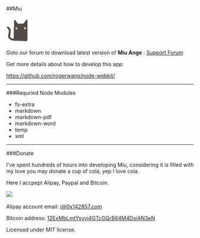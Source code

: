 ##Miu

![](https://raw.githubusercontent.com/0x142857/Miu/master/miu.png)

Goto our forum to download latest version of **Miu Ange** : [Support Forum](https://miu.0x142857.com/forum)

Get more details about how to develop this app:

https://github.com/rogerwang/node-webkit/

---

###Requried Node Modules

- fs-extra
- markdown
- markdown-pdf
- markdown-word
- temp
- xml

---

###Donate

I've spent hundreds of hours into developing Miu, considering it is filled with my love you may donate a cup of cola, yep I love cola.

Here I accpept Alipay, Paypal and Bitcoin.

[![](https://www.paypalobjects.com/en_US/i/btn/btn_donate_LG.gif)](https://www.paypal.com/cgi-bin/webscr?cmd=_xclick&business=i%400x142857%2ecom&lc=C2&amount=10%2e00&currency_code=USD&button_subtype=services&bn=PP%2dBuyNowBF%3abtn_donate_LG%2egif%3aNonHosted)

Alipay account email: i@0x142857.com

Bitcoin address: [12ExMbLmtYsyyj4GTcGQrB64M4DsiAN3eN](http://blockexplorer.com/address/12ExMbLmtYsyyj4GTcGQrB64M4DsiAN3eN)

Licensed under MIT license.
